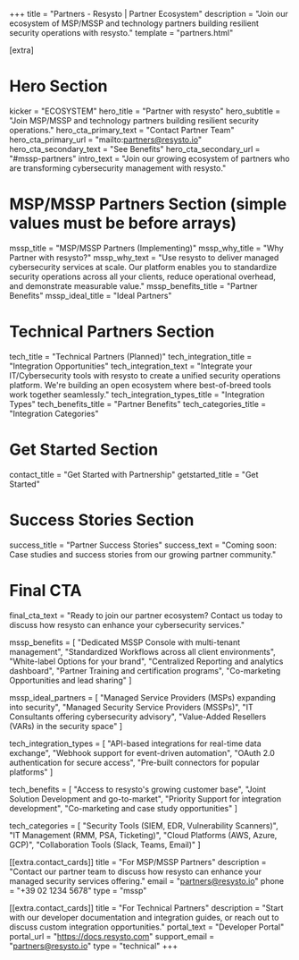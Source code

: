 +++
title = "Partners - Resysto | Partner Ecosystem"
description = "Join our ecosystem of MSP/MSSP and technology partners building resilient security operations with resysto."
template = "partners.html"

[extra]
# Hero Section
kicker = "ECOSYSTEM"
hero_title = "Partner with resysto"
hero_subtitle = "Join MSP/MSSP and technology partners building resilient security operations."
hero_cta_primary_text = "Contact Partner Team"
hero_cta_primary_url = "mailto:partners@resysto.io"
hero_cta_secondary_text = "See Benefits"
hero_cta_secondary_url = "#mssp-partners"
intro_text = "Join our growing ecosystem of partners who are transforming cybersecurity management with resysto."

# MSP/MSSP Partners Section (simple values must be before arrays)
mssp_title = "MSP/MSSP Partners (Implementing)"
mssp_why_title = "Why Partner with resysto?"
mssp_why_text = "Use resysto to deliver managed cybersecurity services at scale. Our platform enables you to standardize security operations across all your clients, reduce operational overhead, and demonstrate measurable value."
mssp_benefits_title = "Partner Benefits"
mssp_ideal_title = "Ideal Partners"

# Technical Partners Section
tech_title = "Technical Partners (Planned)"
tech_integration_title = "Integration Opportunities"
tech_integration_text = "Integrate your IT/Cybersecurity tools with resysto to create a unified security operations platform. We're building an open ecosystem where best-of-breed tools work together seamlessly."
tech_integration_types_title = "Integration Types"
tech_benefits_title = "Partner Benefits"
tech_categories_title = "Integration Categories"

# Get Started Section
contact_title = "Get Started with Partnership"
getstarted_title = "Get Started"

# Success Stories Section
success_title = "Partner Success Stories"
success_text = "Coming soon: Case studies and success stories from our growing partner community."

# Final CTA
final_cta_text = "Ready to join our partner ecosystem? Contact us today to discuss how resysto can enhance your cybersecurity services."

mssp_benefits = [
    "Dedicated MSSP Console with multi-tenant management",
    "Standardized Workflows across all client environments",
    "White-label Options for your brand",
    "Centralized Reporting and analytics dashboard",
    "Partner Training and certification programs",
    "Co-marketing Opportunities and lead sharing"
]

mssp_ideal_partners = [
    "Managed Service Providers (MSPs) expanding into security",
    "Managed Security Service Providers (MSSPs)",
    "IT Consultants offering cybersecurity advisory",
    "Value-Added Resellers (VARs) in the security space"
]

tech_integration_types = [
    "API-based integrations for real-time data exchange",
    "Webhook support for event-driven automation",
    "OAuth 2.0 authentication for secure access",
    "Pre-built connectors for popular platforms"
]

tech_benefits = [
    "Access to resysto's growing customer base",
    "Joint Solution Development and go-to-market",
    "Priority Support for integration development",
    "Co-marketing and case study opportunities"
]

tech_categories = [
    "Security Tools (SIEM, EDR, Vulnerability Scanners)",
    "IT Management (RMM, PSA, Ticketing)",
    "Cloud Platforms (AWS, Azure, GCP)",
    "Collaboration Tools (Slack, Teams, Email)"
]

[[extra.contact_cards]]
title = "For MSP/MSSP Partners"
description = "Contact our partner team to discuss how resysto can enhance your managed security services offering."
email = "partners@resysto.io"
phone = "+39 02 1234 5678"
type = "mssp"

[[extra.contact_cards]]
title = "For Technical Partners"
description = "Start with our developer documentation and integration guides, or reach out to discuss custom integration opportunities."
portal_text = "Developer Portal"
portal_url = "https://docs.resysto.com"
support_email = "partners@resysto.io"
type = "technical"
+++
